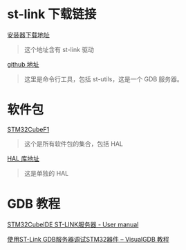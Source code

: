# st-link 下载链接

[安装器下载地址](https://www.st.com/en/development-tools/stsw-link004.html#get-software)

> 这个地址含有 st-link 驱动



[github 地址](https://github.com/stlink-org/stlink.git)

> 这里是命令行工具，包括 st-utils，这是一个 GDB 服务器。

# 软件包

[STM32CubeF1](https://github.com/STMicroelectronics/STM32CubeF1)

> 这个是所有软件包的集合，包括 HAL



[HAL 库地址](https://github.com/STMicroelectronics/stm32f1xx_hal_driver/tree/master)

> 这是单独的 HAL

# GDB 教程

[STM32CubeIDE ST-LINK服务器 - User manual](https://www.st.com/resource/zh/user_manual/um2576-stm32cubeide-stlink-gdb-server-stmicroelectronics.pdf)

[使用ST-Link GDB服务器调试STM32器件 – VisualGDB 教程](https://visualgdb.com/tutorials/arm/st-link/gdbserver/)

